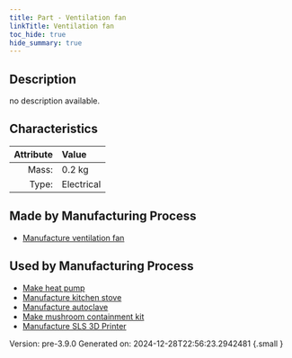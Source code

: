 ```yaml
---
title: Part - Ventilation fan
linkTitle: Ventilation fan
toc_hide: true
hide_summary: true
---
```


## Description
no description available.

## Characteristics

| Attribute      | Value |
|--------:|:------|
|Mass:|0.2 kg|
|Type:|Electrical|

## Made by Manufacturing Process

- [Manufacture ventilation fan](/docs/definitions/process/manufacture-ventilation-fan)

## Used by Manufacturing Process

- [Make heat pump](/docs/definitions/process/make-heat-pump)
- [Manufacture kitchen stove](/docs/definitions/process/manufacture-kitchen-stove)
- [Manufacture autoclave](/docs/definitions/process/manufacture-autoclave)
- [Make mushroom containment kit](/docs/definitions/process/make-mushroom-containment-kit)
- [Manufacture SLS 3D Printer](/docs/definitions/process/manufacture-sls-3d-printer)


Version: pre-3.9.0 Generated on: 2024-12-28T22:56:23.2942481
{.small }

